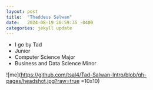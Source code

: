 ```yaml
---
layout: post
title:  "Thaddeus Salwan"
date:   2024-08-19 20:59:35 -0400
categories: jekyll update
---
```


- I go by Tad
- Junior
- Computer Science Major
- Business and Data Science Minor

![me](https://github.com/tsal4/Tad-Salwan-Intro/blob/gh-pages/headshot.jpg?raw=true =10x10)
